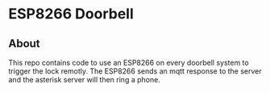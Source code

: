 # ESP8266 Doorbell

## About

This repo contains code to use an ESP8266 on every doorbell system to trigger the lock remotly.
The ESP8266 sends an mqtt response to the server and the asterisk server will then ring a phone.